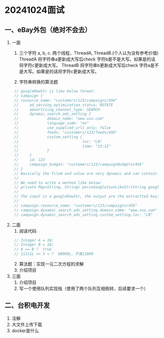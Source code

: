 # 20241024面试

## 一、eBay外包（绝对不会去）
1. 一面
   1. 三个字符 a, b, c. 两个线程，ThreadA, ThreadB.(个人认为没有参考价值)
      ThreadA 将字符串a更新成大写后check 字符b是不是大写。如果是的话将字符c更新成大写。
      ThreadB 将字符串b更新成大写后check 字符a是不是大写。如果是的话将字符c更新成大写。
      
   2. 字符串转换的算法题
   ```java
    // googleRowStr is like below format:
    // campaign {
    // resource_name: "customers/123/campaigns/456"
    //     ad_serving_optimization_status: ROTATE
    //     advertising_channel_type: SEARCH
    //     dynamic_search_ads_setting {
    //             domain_name: "www.xxx.com"
    //             language_code: "en"
    //             use_supplied_urls_only: false
    //             feeds: "customers/123/feeds/456"
    //             custom_setting {
    //                             loc: "LN"
    //                             time: "23:12"
    //             }
    //     }
    //     id: 123
    //     campaign_budget: "customers/123/campaignBudgets/456"
    // }
    // Basically the filed and value are very dynamic and can contain arbitrary level of nested structure.
    //    
    // We need to write a method like below:
    // private Map<String, String> parseGoogleJsonLikeStr(String googleRowStr)
    //    
    // The input is a googleRowStr, the output are the extractted key:value representation, for instance:
    //    
    // campaign.resource_name: "customers/123/campaigns/456"
    // campaign.dynamic_search_ads_setting.domain_name: "www.xxx.com"
    // campaign.dynamic_search_ads_setting.custom_setting.loc: "LN"
   ```
2. 二面
   1. 阅读代码
   ```java
    // Integer A = 10;
    // Integer B = 10;
    // A == B ?  true
    // 11111L << 3 = ?  88888L，不是11000
   ```
   2. 算法题：实现一元二次方程的求解
   3. 介绍项目
3. 三面
   1. 介绍项目
   2. 写一个使用队列实现栈（使用了两个队列互相倒转，后续要求一个）

## 二、台积电开发
1. 注解
2. 大文件上传下载
3. docker是什么